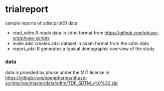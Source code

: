 # trialreport

sample reports of cdiscpilot01 data

-   read_sdtm.R reads data in sdtm format from <https://github.com/phuse-org/phuse-scripts>
-   make adsl creates adsl dataset in adam format from the sdtm data
-   report_adsl.R generates a typical demographic overview of the study

### data
data is provided by phuse under the MIT license in https://github.com/openpharma/phuse-scripts/raw/master/data/sdtm/TDF_SDTM_v1.0%20.zip
